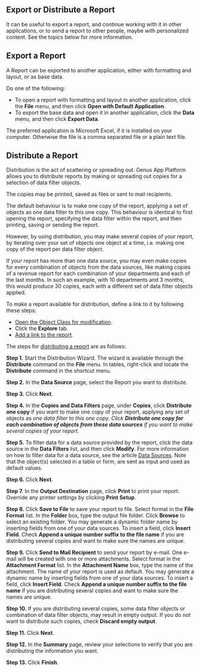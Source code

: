 ## Export or Distribute a Report

It can be useful to export a report, and continue working with it in other applications, or to send a report to other people, maybe with personalized content. See the topics below for more information.


## Export a Report

A Report can be exported to another application, either with formatting and layout, or as base data.

Do one of the following:

*   To open a report with formatting and layout in another application, click the **File** menu, and then click **Open with Default Application**.
*   To export the base data and open it in another application, click the **Data** menu, and then click **Export Data**.

The preferred application is Microsoft Excel, if it is installed on your computer. Otherwise the file is a comma separated file or a plain text file.



## Distribute a Report

 Distribution is the act of scattering or spreading out. Genus App Platform allows you to distribute reports by making or spreading out copies for a selection of data filter objects.

The copies may be printed, saved as files or sent to mail recipients.

The default behaviour is to make one copy of the report, applying a set of objects as one data filter to this one copy. This behaviour is identical to first opening the report, specifying the data filter within the report, and then printing, saving or sending the report.

However, by using distribution, you may make several copies of your report, by iterating over your set of objects one object at a time, i.e. making one copy of the report per data filter object.

If your report has more than one data source, you may even make copies for every combination of objects from the data sources, like making copies of a revenue report for each combination of your departments and each of the last months. In such an example, with 10 departments and 3 months, this would produce 30 copies, each with a different set of data filter objects applied.

To make a report available for distribution, define a link to it by following these steps:

*   [Open the Object Class for modification](../../../developers/defining-an-app-model/data/object-class/modify-an-object-or-identifier-domain.md).
*   Click the **Explore** tab.
*   [Add a link to the report](../../../developers/defining-an-app-model/data/object-class/modify-an-object-or-identifier-domain/explore.md). 

The steps for [distributing a report](../../../developers/defining-an-app-model/logic/action-orchestration/actions/effects/distribution-of-reports.md "Distribution of Reports") are as follows:

**Step 1.** Start the Distribution Wizard. The wizard is available through the **Distribute** command on the **File** menu. In tables, right-click and locate the **Distribute** command in the shortcut menu.

**Step 2.** In the **Data Source** page, select the Report you want to distribute.

**Step 3.** Click **Next**.

**Step 4.** In the **Copies and** **Data Filters** page, under **Copies**, click **Distribute one copy** if you want to make one copy of your report, applying any set of objects as <span style="FONT-STYLE: italic">one data filter to this one copy. Click **Distribute one copy for each combination of objects from these data sources** if you want to make several copies of your report.

**Step 5.** To filter data for a data source provided by the report, click the data source in the **Data Filters** list, and then click **Modify**. For more information on how to filter data for a data source, see the article [Data Sources](../../../developers/defining-an-app-model/logic/action-orchestration/data-sources/specifying-a-data-filter-for-a-data-source.md). Note that the object(s) selected in a table or form, are sent as input and used as default values.

**Step 6.** Click **Next**.

**Step 7.** In the **Output Destination** page, click **Print** to print your report. Override any printer settings by clicking **Print Setup**.

**Step 8.** Click **Save to File** to save your report to file. Select format in the **File Format** list. In the **Folder** box, type the output file folder. Click **Browse** to select an existing folder. You may generate a dynamic folder name by inserting fields from one of your data sources. To insert a field, click **Insert Field**. Check **Append a unique number suffix to the file name** if you are distributing several copies and want to make sure the names are unique.

**Step 9.** Click **Send to Mail Recipient** to send your report by e-mail. One e-mail will be created with one or more attachments. Select format in the **Attachment Format** list. In the **Attachment Name** box, type the name of the attachment. The name of your report is used as default. You may generate a dynamic name by inserting fields from one of your data sources. To insert a field, click **Insert Field**. Check **Append a unique number suffix to the file name** if you are distributing several copies and want to make sure the names are unique.

**Step 10.** If you are distributing several copies, some data filter objects or combination of data filter objects, may result in empty output. If you do not want to distribute such copies, check **Discard empty output**.

**Step 11.** Click **Next**.

**Step 12.** In the **Summary** page, review your selections to verify that you are distributing the information you want.

**Step 13.** Click **Finish**.

